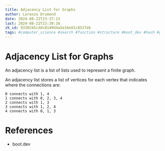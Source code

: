 ```yaml
---
title: Adjacency List for Graphs
author: Lorenzo Drumond
date: 2024-08-22T23:37:13
last: 2024-08-22T23:39:16
zk_id: 9330cb5cddc0149d4a5e16e81c8537eb
tags: #computer_science #search #function #structure #boot_dev #hash #graph #adjacency #programming #data #memory #list
---
```



# Adjacency List for Graphs

An adjacency list is a list of lists used to represent a finite graph.

An adjacency list stores a list of vertices for each vertex that indicates where the connections are:

```
0 connects with 1, 4
1 connects with 0, 2, 3, 4
2 connects with 1, 3
3 connects with 1, 2, 4
4 connects with 0, 1, 3
```

# References

- boot.dev
